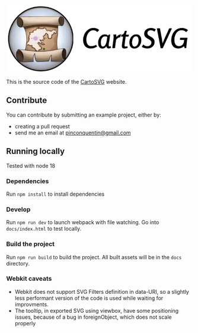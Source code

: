 
[![SVG Scape logo](src/assets/img/logo_brand.webp 'SVG Scape logo')](https://cartosvg.com)

This is the source code of the [CartoSVG](https://cartosvg.com) website. 

## Contribute

You can contribute by submitting an example project, either by:
- creating a pull request
- send me an email at pinconquentin@gmail.com


## Running locally

Tested with node 18

### Dependencies
Run `npm install` to install dependencies

### Develop
Run `npm run dev` to launch webpack with file watching.
Go into `docs/index.html` to test locally.

### Build the project
Run `npm run build` to build the project. All built assets will be in the `docs` directory.  

### Webkit caveats
- Webkit does not support SVG Filters definition in data-URI, so a slightly less performant version of the code is used while waiting for improvments.
- The tooltip, in exported SVG using viewbox, have some positioning issues, because of a bug in foreignObject, which does not scale properly 